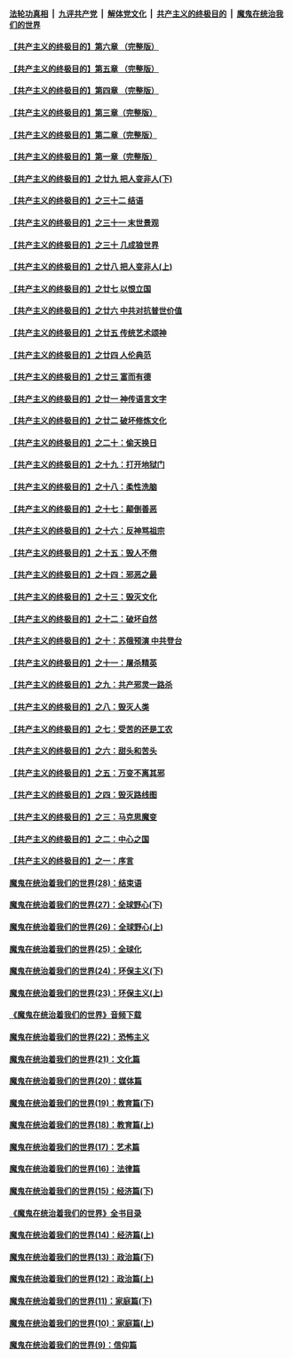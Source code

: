

####  [法轮功真相](../../../../basic/blob/master/README.md?t=04031501) &nbsp;|&nbsp; [九评共产党](../../../../9ping.md/blob/master/README.md?t=04031501) &nbsp;|&nbsp; [解体党文化](../../../../jtdwh.md/blob/master/README.md?t=04031501)  &nbsp;|&nbsp; [共产主义的终极目的](../../../../gczydzjmd.md/blob/master/README.md?t=04031501) &nbsp;|&nbsp; [魔鬼在统治我们的世界](../../../../mgztzwmdsj.md/blob/master/README.md?t=04031501) 

#### [【共产主义的终极目的】第六章 （完整版）](../pages/nsc422/n11428913.md?t=04031501) 

#### [【共产主义的终极目的】第五章 （完整版）](../pages/nsc422/n11428912.md?t=04031501) 

#### [【共产主义的终极目的】第四章 （完整版）](../pages/nsc422/n11428907.md?t=04031501) 

#### [【共产主义的终极目的】第三章（完整版）](../pages/nsc422/n11428848.md?t=04031501) 

#### [【共产主义的终极目的】第二章（完整版）](../pages/nsc422/n11428831.md?t=04031501) 

#### [【共产主义的终极目的】第一章（完整版）](../pages/nsc422/n11417651.md?t=04031501) 

#### [【共产主义的终极目的】之廿九 把人变非人(下)](../pages/nsc422/n11344140.md?t=04031501) 

#### [【共产主义的终极目的】之三十二 结语](../pages/nsc422/n11360535.md?t=04031501) 

#### [【共产主义的终极目的】之三十一 末世景观](../pages/nsc422/n11351129.md?t=04031501) 

#### [【共产主义的终极目的】之三十 几成狼世界](../pages/nsc422/n11348280.md?t=04031501) 

#### [【共产主义的终极目的】之廿八 把人变非人(上)](../pages/nsc422/n11340492.md?t=04031501) 

#### [【共产主义的终极目的】之廿七 以恨立国](../pages/nsc422/n11336944.md?t=04031501) 

#### [【共产主义的终极目的】之廿六 中共对抗普世价值](../pages/nsc422/n11324785.md?t=04031501) 

#### [【共产主义的终极目的】之廿五 传统艺术颂神](../pages/nsc422/n11296396.md?t=04031501) 

#### [【共产主义的终极目的】之廿四 人伦典范](../pages/nsc422/n11296397.md?t=04031501) 

#### [【共产主义的终极目的】之廿三 富而有德](../pages/nsc422/n11283598.md?t=04031501) 

#### [【共产主义的终极目的】之廿一 神传语言文字](../pages/nsc422/n11263265.md?t=04031501) 

#### [【共产主义的终极目的】之廿二 破坏修炼文化](../pages/nsc422/n11245728.md?t=04031501) 

#### [【共产主义的终极目的】之二十：偷天换日](../pages/nsc422/n11238846.md?t=04031501) 

#### [【共产主义的终极目的】之十九：打开地狱门](../pages/nsc422/n11206376.md?t=04031501) 

#### [【共产主义的终极目的】之十八：柔性洗脑](../pages/nsc422/n11199994.md?t=04031501) 

#### [【共产主义的终极目的】之十七：颠倒善恶](../pages/nsc422/n11179782.md?t=04031501) 

#### [【共产主义的终极目的】之十六：反神骂祖宗](../pages/nsc422/n11166798.md?t=04031501) 

#### [【共产主义的终极目的】之十五：毁人不倦](../pages/nsc422/n11166792.md?t=04031501) 

#### [【共产主义的终极目的】之十四：邪恶之最](../pages/nsc422/n11150249.md?t=04031501) 

#### [【共产主义的终极目的】之十三：毁灭文化](../pages/nsc422/n11135227.md?t=04031501) 

#### [【共产主义的终极目的】之十二：破坏自然](../pages/nsc422/n11135214.md?t=04031501) 

#### [【共产主义的终极目的】之十：苏俄预演 中共登台](../pages/nsc422/n11118424.md?t=04031501) 

#### [【共产主义的终极目的】之十一：屠杀精英](../pages/nsc422/n11118442.md?t=04031501) 

#### [【共产主义的终极目的】之九：共产邪灵一路杀](../pages/nsc422/n11114139.md?t=04031501) 

#### [【共产主义的终极目的】之八：毁灭人类](../pages/nsc422/n11108503.md?t=04031501) 

#### [【共产主义的终极目的】之七：受苦的还是工农](../pages/nsc422/n11101809.md?t=04031501) 

#### [【共产主义的终极目的】之六：甜头和苦头](../pages/nsc422/n11096971.md?t=04031501) 

#### [【共产主义的终极目的】之五：万变不离其邪](../pages/nsc422/n11091285.md?t=04031501) 

#### [【共产主义的终极目的】之四：毁灭路线图](../pages/nsc422/n11086284.md?t=04031501) 

#### [【共产主义的终极目的】之三：马克思魔变](../pages/nsc422/n11061941.md?t=04031501) 

#### [【共产主义的终极目的】之二：中心之国](../pages/nsc422/n11047728.md?t=04031501) 

#### [【共产主义的终极目的】之一：序言](../pages/nsc422/n11086077.md?t=04031501) 

#### [魔鬼在统治着我们的世界(28)：结束语](../pages/nsc422/n10936246.md?t=04031501) 

#### [魔鬼在统治着我们的世界(27)：全球野心(下)](../pages/nsc422/n10928319.md?t=04031501) 

#### [魔鬼在统治着我们的世界(26)：全球野心(上)](../pages/nsc422/n10900318.md?t=04031501) 

#### [魔鬼在统治着我们的世界(25)：全球化](../pages/nsc422/n10788205.md?t=04031501) 

#### [魔鬼在统治着我们的世界(24)：环保主义(下)](../pages/nsc422/n10695307.md?t=04031501) 

#### [魔鬼在统治着我们的世界(23)：环保主义(上)](../pages/nsc422/n10688613.md?t=04031501) 

#### [《魔鬼在统治着我们的世界》音频下载](../pages/nsc422/n10635553.md?t=04031501) 

#### [魔鬼在统治着我们的世界(22)：恐怖主义](../pages/nsc422/n10614727.md?t=04031501) 

#### [魔鬼在统治着我们的世界(21)：文化篇](../pages/nsc422/n10597706.md?t=04031501) 

#### [魔鬼在统治着我们的世界(20)：媒体篇](../pages/nsc422/n10586579.md?t=04031501) 

#### [魔鬼在统治着我们的世界(19)：教育篇(下)](../pages/nsc422/n10564808.md?t=04031501) 

#### [魔鬼在统治着我们的世界(18)：教育篇(上)](../pages/nsc422/n10526970.md?t=04031501) 

#### [魔鬼在统治着我们的世界(17)：艺术篇](../pages/nsc422/n10499093.md?t=04031501) 

#### [魔鬼在统治着我们的世界(16)：法律篇](../pages/nsc422/n10485969.md?t=04031501) 

#### [魔鬼在统治着我们的世界(15)：经济篇(下)](../pages/nsc422/n10469975.md?t=04031501) 

#### [《魔鬼在统治着我们的世界》全书目录](../pages/nsc422/n10464261.md?t=04031501) 

#### [魔鬼在统治着我们的世界(14)：经济篇(上)](../pages/nsc422/n10457370.md?t=04031501) 

#### [魔鬼在统治着我们的世界(13)：政治篇(下)](../pages/nsc422/n10448270.md?t=04031501) 

#### [魔鬼在统治着我们的世界(12)：政治篇(上)](../pages/nsc422/n10444576.md?t=04031501) 

#### [魔鬼在统治着我们的世界(11)：家庭篇(下)](../pages/nsc422/n10440961.md?t=04031501) 

#### [魔鬼在统治着我们的世界(10)：家庭篇(上)](../pages/nsc422/n10435448.md?t=04031501) 

#### [魔鬼在统治着我们的世界(9)：信仰篇](../pages/nsc422/n10432159.md?t=04031501) 

